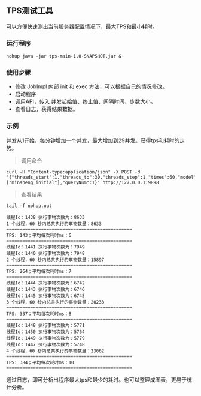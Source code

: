 ## TPS测试工具

可以方便快速测出当前服务器配置情况下，最大TPS和最小耗时。

### 运行程序
```shell script
nohup java -jar tps-main-1.0-SNAPSHOT.jar &
```

### 使用步骤

- 修改 JobImpl 内部 init 和 exec 方法，可以根据自己的情况修改。
- 启动程序
- 调用API，传入 并发起始值、终止值、间隔时间、步数大小。
- 查看日志，获得结果数据。

### 示例

并发从1开始，每分钟增加一个并发，最大增加到29并发。获得tps和耗时的走势。

> 调用命令

```shell script
curl -H "Content-type:application/json" -X POST -d '{"threads_start":1,"threads_to":30,"threads_step":1,"times":60,"modelNames":["minsheng_initial"],"queryNum":1}' http://127.0.0.1:9898
```

> 查看结果
```shell script
tail -f nohup.out
```
```text
线程Id：1438 执行事物次数为：8633
1 个线程，60 秒内总共执行的事物数量：8633
===============================================
TPS: 143；平均每次耗时ms：6
===============================================
线程Id：1441 执行事物次数为：7949
线程Id：1440 执行事物次数为：7948
2 个线程，60 秒内总共执行的事物数量：15897
===============================================
TPS: 264；平均每次耗时ms：7
===============================================
线程Id：1444 执行事物次数为：6742
线程Id：1443 执行事物次数为：6746
线程Id：1445 执行事物次数为：6745
3 个线程，60 秒内总共执行的事物数量：20233
===============================================
TPS: 337；平均每次耗时ms：8
===============================================
线程Id：1448 执行事物次数为：5771
线程Id：1450 执行事物次数为：5764
线程Id：1449 执行事物次数为：5779
线程Id：1447 执行事物次数为：5748
4 个线程，60 秒内总共执行的事物数量：23062
===============================================
TPS: 384；平均每次耗时ms：10
===============================================
```

通过日志，即可分析出程序最大tps和最少的耗时。也可以整理成图表，更易于统计分析。